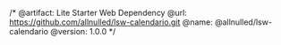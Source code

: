 /*
  @artifact:  Lite Starter Web Dependency
  @url:       https://github.com/allnulled/lsw-calendario.git
  @name:      @allnulled/lsw-calendario
  @version:   1.0.0
*/